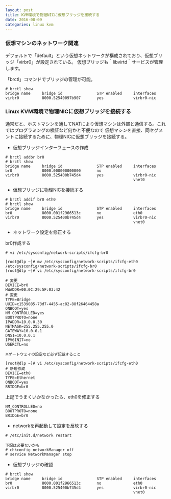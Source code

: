 ```yaml
---
layout: post
title: KVM環境で物理NICに仮想ブリッジを接続する
date: 2016-08-09
categories: linux kvm
---
```


### 仮想マシンのネットワーク関連

デフォルトで「default」という仮想ネットワークが構成されており、仮想ブリッジ「virbr0」が設定されている。
仮想ブリッジも｀libvirtd｀サービスが管理します。

「brctl」コマンドでブリッジの管理が可能。


```
# brctl show
bridge name     bridge id               STP enabled     interfaces
virbr0          8000.52540097b907       yes             virbr0-nic
```


### Linux KVM環境で物理NICに仮想ブリッジを接続する


通常だと、ホストマシンを通してNATにより仮想マシンは外部と通信する。これではプログラミングの検証など何かと不便なので
仮想マシンを直接、同セグメントに接続するために、物理NICに仮想ブリッジを接続する。

- 仮想ブリッジインターフェースの作成

```
# brctl addbr br0
# brctl show
bridge name     bridge id               STP enabled     interfaces
br0             8000.000000000000       no
virbr0          8000.525400b745d4       yes             virbr0-nic
                                                        vnet0
```

- 仮想ブリッジに物理NICを接続する

```
# brctl addif br0 eth0
# brctl show
bridge name     bridge id               STP enabled     interfaces
br0             8000.001f2966513c       no              eth0
virbr0          8000.525400b745d4       yes             virbr0-nic
                                                        vnet0
```

- ネットワーク設定を修正する

br0作成する

```
# vi /etc/sysconfig/network-scripts/ifcfg-br0

[root@dlp ~]# mv /etc/sysconfig/network-scripts/ifcfg-eth0 /etc/sysconfig/network-scripts/ifcfg-br0 
[root@dlp ~]# vi /etc/sysconfig/network-scripts/ifcfg-br0

# 変更
DEVICE=br0
HWADDR=00:0C:29:5F:03:42
# 変更
TYPE=Bridge
UUID=c1539085-73d7-4455-ac82-88f26464458a
ONBOOT=yes
NM_CONTROLLED=yes
BOOTPROTO=none
IPADDR=10.0.0.30
NETMASK=255.255.255.0
GATEWAY=10.0.0.1
DNS1=10.0.0.1
IPV6INIT=no
USERCTL=no

※ゲートウェイの設定など必ず記載すること

[root@dlp ~]# vi /etc/sysconfig/network-scripts/ifcfg-eth0
# 新規作成
DEVICE=eth0
TYPE=Ethernet
ONBOOT=yes
BRIDGE=br0
```

上記でうまくいかなかったら、eth0を修正する

```
NM_CONTROLLED=no
BOOTPROTO=none
BRIDGE=br0
```

- networkを再起動して設定を反映する

```
# /etc/init.d/network restart

下記は必要ないかも
# chkconfig networkManager off
# service NetworkManager stop

```


- 仮想ブリッジの確認

```
# brctl show
bridge name     bridge id               STP enabled     interfaces
br0             8000.001f2966513c       no              eth0
virbr0          8000.525400b745d4       yes             virbr0-nic
                                                        vnet0
```
